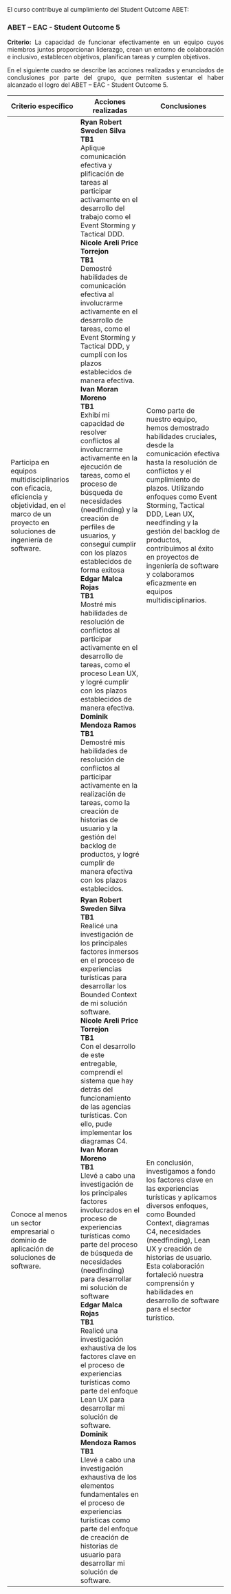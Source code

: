<div style="text-align: justify;">
El curso contribuye al cumplimiento del Student Outcome ABET:

### **ABET – EAC - Student Outcome 5**
**Criterio:** La capacidad de funcionar efectivamente en un equipo cuyos miembros juntos proporcionan liderazgo, crean un entorno de colaboración e inclusivo, establecen objetivos, planifican tareas y cumplen objetivos. 

En el siguiente cuadro se describe las acciones realizadas y enunciados de
conclusiones por parte del grupo, que permiten sustentar el haber alcanzado el logro
del ABET – EAC - Student Outcome 5.

<table>
<thead>
  <tr>
    <th>Criterio específico</th>
    <th>Acciones realizadas</th>
    <th>Conclusiones</th>
  </tr>
</thead>
<tbody>
  <tr>
    <td>Participa en equipos
multidisciplinarios con eficacia,
eficiencia y objetividad, en el
marco de un proyecto en
soluciones de ingeniería de
software.</td>
    <td><strong>Ryan Robert Sweden Silva<br>TB1</strong><br> Aplique comunicación efectiva y plificación de tareas al participar activamente en el desarrollo del trabajo como el Event Storming y Tactical DDD.
    <br><strong>Nicole Areli Price Torrejon<br>TB1</strong><br>Demostré habilidades de comunicación efectiva al involucrarme activamente en el desarrollo de tareas, como el Event Storming y Tactical DDD, y cumplí con los plazos establecidos de manera efectiva.
    <br><strong>Ivan Moran Moreno<br>TB1</strong><br>Exhibí mi capacidad de resolver conflictos al involucrarme activamente en la ejecución de tareas, como el proceso de búsqueda de necesidades (needfinding) y la creación de perfiles de usuarios, y conseguí cumplir con los plazos establecidos de forma exitosa
    <br><strong>Edgar Malca Rojas<br>TB1</strong><br>Mostré mis habilidades de resolución de conflictos al participar activamente en el desarrollo de tareas, como el proceso Lean UX, y logré cumplir con los plazos establecidos de manera efectiva.
    <br><strong>Dominik Mendoza Ramos<br>TB1</strong><br>Demostré mis habilidades de resolución de conflictos al participar activamente en la realización de tareas, como la creación de historias de usuario y la gestión del backlog de productos, y logré cumplir de manera efectiva con los plazos establecidos.</td>
    <td>Como parte de nuestro equipo, hemos demostrado habilidades cruciales, desde la comunicación efectiva hasta la resolución de conflictos y el cumplimiento de plazos. Utilizando enfoques como Event Storming, Tactical DDD, Lean UX, needfinding y la gestión del backlog de productos, contribuimos al éxito en proyectos de ingeniería de software y colaboramos eficazmente en equipos multidisciplinarios.</td>
  </tr>
  <tr>
    <td>Conoce al menos un sector
empresarial o dominio de
aplicación de soluciones de
software.
</td>
    <td><strong>Ryan Robert Sweden Silva<br>TB1<br></strong>Realicé una investigación de los principales factores inmersos en el proceso de experiencias turísticas para desarrollar los Bounded Context de mi solución software.
    <br><strong>Nicole Areli Price Torrejon<br>TB1<br></strong>Con el desarrollo de este entregable, comprendí el sistema que hay detrás del funcionamiento de las agencias turísticas. Con ello, pude implementar los diagramas C4.
    <br><strong>Ivan Moran Moreno<br>TB1<br></strong>Llevé a cabo una investigación de los principales factores involucrados en el proceso de experiencias turísticas como parte del proceso de búsqueda de necesidades (needfinding) para desarrollar mi solución de software
    <br><strong>Edgar Malca Rojas<br>TB1<br></strong> Realicé una investigación exhaustiva de los factores clave en el proceso de experiencias turísticas como parte del enfoque Lean UX para desarrollar mi solución de software.
    <br><strong>Dominik Mendoza Ramos<br>TB1<br></strong> Llevé a cabo una investigación exhaustiva de los elementos fundamentales en el proceso de experiencias turísticas como parte del enfoque de creación de historias de usuario para desarrollar mi solución de software.</td>
    <td>En conclusión, investigamos a fondo los factores clave en las experiencias turísticas y aplicamos diversos enfoques, como Bounded Context, diagramas C4, necesidades (needfinding), Lean UX y creación de historias de usuario. Esta colaboración fortaleció nuestra comprensión y habilidades en desarrollo de software para el sector turístico.</td>
  </tr>
</tbody>
</table>

</div>